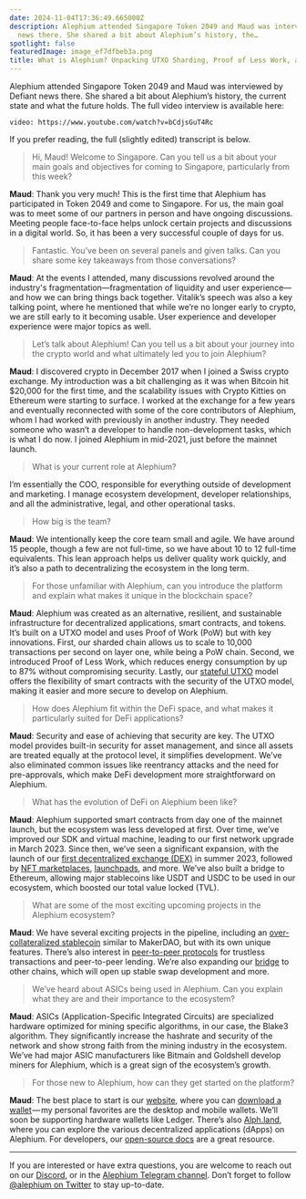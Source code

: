 ```yaml
---
date: 2024-11-04T17:36:49.665000Z
description: Alephium attended Singapore Token 2049 and Maud was interviewed by Defiant
  news there. She shared a bit about Alephium’s history, the…
spotlight: false
featuredImage: image_ef7dfbeb3a.png
title: What is Alephium? Unpacking UTXO Sharding, Proof of Less Work, and DeFi Security
---
```


Alephium attended Singapore Token 2049 and Maud was interviewed by Defiant news there. She shared a bit about Alephium’s history, the current state and what the future holds. The full video interview is available here:

`video: https://www.youtube.com/watch?v=bCdjsGuT4Rc`

If you prefer reading, the full (slightly edited) transcript is below.

> Hi, Maud! Welcome to Singapore. Can you tell us a bit about your main goals and objectives for coming to Singapore, particularly from this week?

**Maud**: Thank you very much! This is the first time that Alephium has participated in Token 2049 and come to Singapore. For us, the main goal was to meet some of our partners in person and have ongoing discussions. Meeting people face-to-face helps unlock certain projects and discussions in a digital world. So, it has been a very successful couple of days for us.

> Fantastic. You’ve been on several panels and given talks. Can you share some key takeaways from those conversations?

**Maud**: At the events I attended, many discussions revolved around the industry's fragmentation—fragmentation of liquidity and user experience—and how we can bring things back together. Vitalik’s speech was also a key talking point, where he mentioned that while we’re no longer early to crypto, we are still early to it becoming usable. User experience and developer experience were major topics as well.

> Let’s talk about Alephium! Can you tell us a bit about your journey into the crypto world and what ultimately led you to join Alephium?

**Maud**: I discovered crypto in December 2017 when I joined a Swiss crypto exchange. My introduction was a bit challenging as it was when Bitcoin hit \$20,000 for the first time, and the scalability issues with Crypto Kitties on Ethereum were starting to surface. I worked at the exchange for a few years and eventually reconnected with some of the core contributors of Alephium, whom I had worked with previously in another industry. They needed someone who wasn’t a developer to handle non-development tasks, which is what I do now. I joined Alephium in mid-2021, just before the mainnet launch.

> What is your current role at Alephium?

I’m essentially the COO, responsible for everything outside of development and marketing. I manage ecosystem development, developer relationships, and all the administrative, legal, and other operational tasks.

> How big is the team?

**Maud**: We intentionally keep the core team small and agile. We have around 15 people, though a few are not full-time, so we have about 10 to 12 full-time equivalents. This lean approach helps us deliver quality work quickly, and it’s also a path to decentralizing the ecosystem in the long term.

> For those unfamiliar with Alephium, can you introduce the platform and explain what makes it unique in the blockchain space?

**Maud**: Alephium was created as an alternative, resilient, and sustainable infrastructure for decentralized applications, smart contracts, and tokens. It’s built on a UTXO model and uses Proof of Work (PoW) but with key innovations. First, our sharded chain allows us to scale to 10,000 transactions per second on layer one, while being a PoW chain. Second, we introduced Proof of Less Work, which reduces energy consumption by up to 87% without compromising security. Lastly, our [stateful UTXO](/news/post/an-introduction-to-the-stateful-utxo-model-8de3b0f76749) model offers the flexibility of smart contracts with the security of the UTXO model, making it easier and more secure to develop on Alephium.

> How does Alephium fit within the DeFi space, and what makes it particularly suited for DeFi applications?

**Maud**: Security and ease of achieving that security are key. The UTXO model provides built-in security for asset management, and since all assets are treated equally at the protocol level, it simplifies development. We’ve also eliminated common issues like reentrancy attacks and the need for pre-approvals, which make DeFi development more straightforward on Alephium.

> What has the evolution of DeFi on Alephium been like?

**Maud**: Alephium supported smart contracts from day one of the mainnet launch, but the ecosystem was less developed at first. Over time, we’ve improved our SDK and virtual machine, leading to our first network upgrade in March 2023. Since then, we’ve seen a significant expansion, with the launch of our [first decentralized exchange (DEX)](http://ayin.app) in summer 2023, followed by [NFT marketplaces](http://deadrare.io), [launchpads](https://alphpad.com/), and more. We’ve also built a bridge to Ethereum, allowing major stablecoins like USDT and USDC to be used in our ecosystem, which boosted our total value locked (TVL).

> What are some of the most exciting upcoming projects in the Alephium ecosystem?

**Maud**: We have several exciting projects in the pipeline, including an [over-collateralized stablecoin](https://www.alphbanx.com/) similar to MakerDAO, but with its own unique features. There’s also interest in [peer-to-peer protocols](https://linxotc.com/) for trustless transactions and peer-to-peer lending. We’re also expanding our [bridge](https://bridge.alephium.org/) to other chains, which will open up stable swap development and more.

> We’ve heard about ASICs being used in Alephium. Can you explain what they are and their importance to the ecosystem?

**Maud**: ASICs (Application-Specific Integrated Circuits) are specialized hardware optimized for mining specific algorithms, in our case, the Blake3 algorithm. They significantly increase the hashrate and security of the network and show strong faith from the mining industry in the ecosystem. We’ve had major ASIC manufacturers like Bitmain and Goldshell develop miners for Alephium, which is a great sign of the ecosystem’s growth.

> For those new to Alephium, how can they get started on the platform?

**Maud**: The best place to start is our [website](/), where you can [download a wallet](/wallets) — my personal favorites are the desktop and mobile wallets. We’ll soon be supporting hardware wallets like Ledger. There’s also [Alph.land](http://Alph.land), where you can explore the various decentralized applications (dApps) on Alephium. For developers, our [open-source docs](https://docs.alephium.org/) are a great resource.

---

If you are interested or have extra questions, you are welcome to reach out on our [Discord](/discord), or in the [Alephium Telegram channel](https://t.me/alephiumgroup). Don’t forget to follow [@alephium on Twitter](https://twitter.com/alephium) to stay up-to-date.
